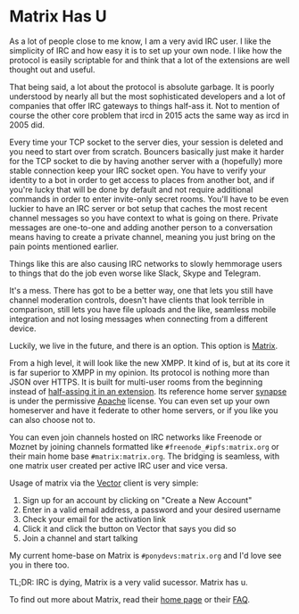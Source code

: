 Matrix Has U
============

As a lot of people close to me know, I am a very avid IRC user. I like the 
simplicity of IRC and how easy it is to set up your own node. I like how the 
protocol is easily scriptable for and think that a lot of the extensions are 
well thought out and useful.

That being said, a lot about the protocol is absolute garbage. It is poorly 
understood by nearly all but the most sophisticated developers and a lot of 
companies that offer IRC gateways to things half-ass it. Not to mention of 
course the other core problem that ircd in 2015 acts the same way as ircd in 
2005 did.

Every time your TCP socket to the server dies, your session is deleted and you 
need to start over from scratch. Bouncers basically just make it harder for the 
TCP socket to die by having another server with a (hopefully) more stable 
connection keep your IRC socket open. You have to verify your identity to a bot 
in order to get access to places from another bot, and if you're lucky that 
will be done by default and not require additional commands in order to enter 
invite-only secret rooms. You'll have to be even luckier to have an IRC server 
or bot setup that caches the most recent channel messages so you have context 
to what is going on there. Private messages are one-to-one and adding another 
person to a conversation means having to create a private channel, meaning you 
just bring on the pain points mentioned earlier.

Things like this are also causing IRC networks to slowly hemmorage users to 
things that do the job even worse like Slack, Skype and Telegram.

It's a mess. There has got to be a better way, one that lets you still have 
channel moderation controls, doesn't have clients that look terrible in 
comparison, still lets you have file uploads and the like, seamless mobile 
integration and not losing messages when connecting from a different device.

Luckily, we live in the future, and there is an option. This option is 
[Matrix](https://matrix.org).

From a high level, it will look like the new XMPP. It kind of is, but at its 
core it is far superior to XMPP in my opinion. Its protocol is nothing more 
than JSON over HTTPS. It is built for multi-user rooms from the beginning 
instead of [half-assing it in an extension](https://xmpp.org/extensions/xep-0045.html).
Its reference home server [synapse](https://github.com/matrix-org/synapse)
is under the permissive [Apache](https://github.com/matrix-org/synapse/blob/master/LICENSE)
license. You can even set up your own homeserver and have it federate to
other home servers, or if you like you can also choose not to.

You can even join channels hosted on IRC networks like Freenode or Moznet by 
joining channels formatted like `#freenode_#ipfs:matrix.org` or their main home 
base `#matrix:matrix.org`. The bridging is seamless, with one matrix user 
created per active IRC user and vice versa.

Usage of matrix via the [Vector](https://vector.im/beta) client is very simple:

1. Sign up for an account by clicking on "Create a New Account"
2. Enter in a valid email address, a password and your desired username
3. Check your email for the activation link
4. Click it and click the button on Vector that says you did so
5. Join a channel and start talking

My current home-base on Matrix is `#ponydevs:matrix.org` and I'd love see you 
in there too.

TL;DR: IRC is dying, Matrix is a very valid sucessor. Matrix has u.

To find out more about Matrix, read their [home page](https://matrix.org) or
their [FAQ](https://matrix.org/docs/guides/faq.html).
